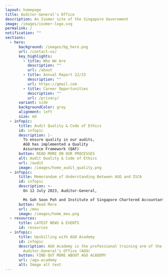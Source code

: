 ```yaml
---
layout: homepage
title: Auditor-General's Office
description: An Isomer site of the Singapore Government
image: /images/isomer-logo.svg
permalink: /
notification: ""
sections:
  - hero:
      background: /images/bg_hero.png
      url: /contact-us/
      key_highlights:
        - title: Who We Are
          description: ""
          url: /about
        - title: Annual Report 22/23
          description: ""
          url: https://gmail.com
        - title: Career Opportunities
          description: ""
          url: /privacy/
      variant: side
      backgroundColor: gray
      alignment: left
      size: md
  - infopic:
      title: Audit Quality & Code of Ethics
      id: infopic
      description: |-
        To ensure quality in our audits, 
        AGO has implemented a Quality 
        Assurance Framework (QAF)
      button: READ MORE ON OUR PROCESSES
      alt: Audit Quality & Code of Ethics
      url: /audit
      image: /images/home_audit_quality.png
  - infopic:
      title: Memorandum of Understanding Between AGO and ISCA
      id: infopic
      description: >-
        On 12 July 2023, Auditor-General, 

        Ms Goh Soon Poh and Institute of Singapore Chartered Accountants (ISCA) President, Mr Teo Ser Luck signed 
      button: Read More
      url: /mou
      image: /images/home_mou.png
  - resources:
      title: LATEST NEWS & EVENTS
      id: resources
  - infopic:
      title: Upskilling with AGO Academy
      id: infopic
      description: AGO Academy is the professional training arm of the
        Auditor-General’s Office (AGO)
      button: FIND OUT MORE ABOUT AGO ACADEMY
      url: /ago-academy
      alt: Image alt text
---
```

